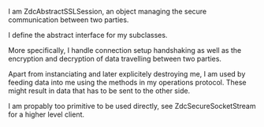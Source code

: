 I am ZdcAbstractSSLSession, an object managing the secure communication between two parties.

I define the abstract interface for my subclasses.

More specifically, I handle connection setup handshaking as well as the encryption
and decryption of data travelling between two parties.

Apart from instanciating and later explicitely destroying me, I am used by feeding data 
into me using the methods in my operations protocol. These might result in data that
has to be sent to the other side.

I am propably too primitive to be used directly, see ZdcSecureSocketStream for a higher level client.